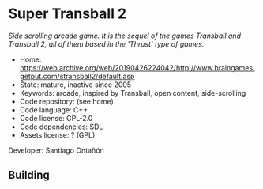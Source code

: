 # Super Transball 2

_Side scrolling arcade game. It is the sequel of the games Transball and Transball 2, all of them based in the 'Thrust' type of games._

- Home: https://web.archive.org/web/20190426224042/http://www.braingames.getput.com/stransball2/default.asp
- State: mature, inactive since 2005
- Keywords: arcade, inspired by Transball, open content, side-scrolling
- Code repository: (see home)
- Code language: C++
- Code license: GPL-2.0
- Code dependencies: SDL
- Assets license: ? (GPL)

Developer: Santiago Ontañón

## Building
